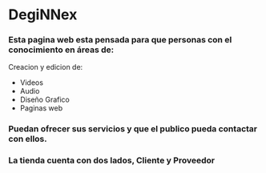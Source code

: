 # DegiNNex


### Esta pagina web esta pensada para que personas con el conocimiento en áreas de:

Creacion y edicion de:
- Videos
- Audio
- Diseño Grafico
- Paginas web
### Puedan ofrecer sus servicios y que el publico pueda contactar con ellos.
### La tienda cuenta con dos lados, Cliente y Proveedor